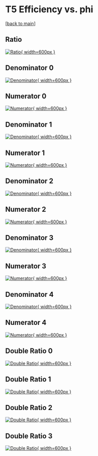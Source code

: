 # T5 Efficiency vs. phi

[[back to main](./)]



## Ratio

[![Ratio](../mtv/var/T5_base_211_1_eff_phi.png){ width=600px }](../mtv/var/T5_base_211_1_eff_phi.pdf)

## Denominator 0

[![Denominator](../mtv/den/T5_base_211_1_eff_phi_den0.png){ width=600px }](../mtv/den/T5_base_211_1_eff_phi_den0.pdf)

## Numerator 0

[![Numerator](../mtv/num/T5_base_211_1_eff_phi_num0.png){ width=600px }](../mtv/num/T5_base_211_1_eff_phi_num0.pdf)

## Denominator 1

[![Denominator](../mtv/den/T5_base_211_1_eff_phi_den1.png){ width=600px }](../mtv/den/T5_base_211_1_eff_phi_den1.pdf)

## Numerator 1

[![Numerator](../mtv/num/T5_base_211_1_eff_phi_num1.png){ width=600px }](../mtv/num/T5_base_211_1_eff_phi_num1.pdf)

## Denominator 2

[![Denominator](../mtv/den/T5_base_211_1_eff_phi_den2.png){ width=600px }](../mtv/den/T5_base_211_1_eff_phi_den2.pdf)

## Numerator 2

[![Numerator](../mtv/num/T5_base_211_1_eff_phi_num2.png){ width=600px }](../mtv/num/T5_base_211_1_eff_phi_num2.pdf)

## Denominator 3

[![Denominator](../mtv/den/T5_base_211_1_eff_phi_den3.png){ width=600px }](../mtv/den/T5_base_211_1_eff_phi_den3.pdf)

## Numerator 3

[![Numerator](../mtv/num/T5_base_211_1_eff_phi_num3.png){ width=600px }](../mtv/num/T5_base_211_1_eff_phi_num3.pdf)

## Denominator 4

[![Denominator](../mtv/den/T5_base_211_1_eff_phi_den4.png){ width=600px }](../mtv/den/T5_base_211_1_eff_phi_den4.pdf)

## Numerator 4

[![Numerator](../mtv/num/T5_base_211_1_eff_phi_num4.png){ width=600px }](../mtv/num/T5_base_211_1_eff_phi_num4.pdf)

## Double Ratio 0

[![Double Ratio](../mtv/ratio/T5_base_211_1_eff_phi_ratio0.png){ width=600px }](../mtv/ratio/T5_base_211_1_eff_phi_ratio0.pdf)

## Double Ratio 1

[![Double Ratio](../mtv/ratio/T5_base_211_1_eff_phi_ratio1.png){ width=600px }](../mtv/ratio/T5_base_211_1_eff_phi_ratio1.pdf)

## Double Ratio 2

[![Double Ratio](../mtv/ratio/T5_base_211_1_eff_phi_ratio2.png){ width=600px }](../mtv/ratio/T5_base_211_1_eff_phi_ratio2.pdf)

## Double Ratio 3

[![Double Ratio](../mtv/ratio/T5_base_211_1_eff_phi_ratio3.png){ width=600px }](../mtv/ratio/T5_base_211_1_eff_phi_ratio3.pdf)

